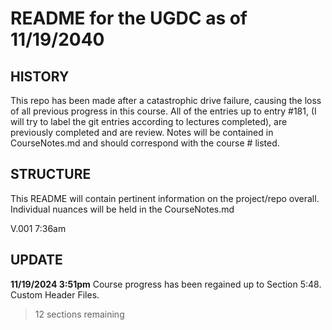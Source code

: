 #	README for the UGDC as of 11/19/2040

##	HISTORY

This repo has been made after a catastrophic drive failure, causing the loss of all previous progress in this course.  All of the entries up to entry #181, (I will try to label the git entries according to lectures completed), are previously completed and are review.  Notes will be contained in CourseNotes.md and should correspond with the course # listed.

##	STRUCTURE
This README will contain pertinent information on the project/repo overall.  Individual nuances will be held in the CourseNotes.md

V.001 7:36am

## UPDATE
**11/19/2024 3:51pm**
Course progress has been regained up to Section 5:48. Custom Header Files.
> 12 sections remaining